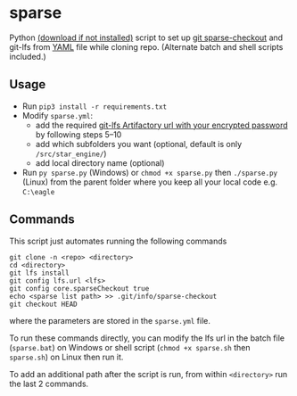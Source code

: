 # sparse

Python [(download if not installed)](https://www.python.org/downloads/ "Download Python") script to set up [git sparse-checkout](https://git-scm.com/docs/git-read-tree#_sparse_checkout) and git-lfs from [YAML](https://yaml.org/) file while cloning repo.  (Alternate batch and shell scripts included.)

## Usage

- Run `pip3 install -r requirements.txt`
- Modify `sparse.yml`:
	- add the required [git-lfs Artifactory url with your encrypted password](https://eagleinvsys.atlassian.net/wiki/spaces/SDDEVOPS/pages/938973896/GIT-LFS+Configuration+DO+THIS+FIRST) by following steps 5–10
	- add which subfolders you want (optional, default is only `/src/star_engine/`) 
	- add local directory name (optional)
- Run `py sparse.py` (Windows) or `chmod +x sparse.py` then `./sparse.py` (Linux) from the parent folder where you keep all your local code e.g. `C:\eagle`

## Commands

This script just automates running the following commands

    git clone -n <repo> <directory>
    cd <directory>
    git lfs install
    git config lfs.url <lfs>
    git config core.sparseCheckout true
    echo <sparse list path> >> .git/info/sparse-checkout
    git checkout HEAD

where the parameters are stored in the `sparse.yml` file.

To run these commands directly, you can modify the lfs url in the batch file (`sparse.bat`) on Windows or shell script (`chmod +x sparse.sh` then `sparse.sh`) on Linux then run it.

To add an additional path after the script is run, from within `<directory>` run the last 2 commands.